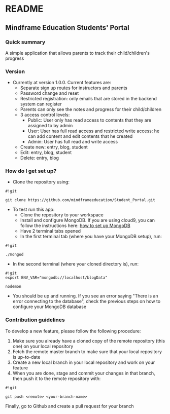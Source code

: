# README #

## Mindframe Education Students' Portal ##

### Quick summary ###
A simple application that allows parents to track their child/children's progress 

### Version ###
* Currently at version 1.0.0. Current features are:
    * Separate sign up routes for instructors and parents
    * Password change and reset
    * Restricted registration: only emails that are stored in the backend system can register
    * Parents can only see the notes and progress for their child/children
    * 3 access control levels:
         + Public: User only has read access to contents that they are assigned to by admin    
         + User: User has full read access and restricted write access: he can add content and edit contents that he created
         + Admin: User has full read and write access
    * Create new: entry, blog, student
    * Edit: entry, blog, student
    * Delete: entry, blog

### How do I get set up? ###
* Clone the repository using:

```
#!git

git clone https://github.com/mindframeeducation/Student_Portal.git

```
* To test run this app:
  * Clone the repository to your workspace
  * Install and configure MongoDB. If you are using cloud9, you can follow the instructions here: [how to set up MongoDB](https://community.c9.io/t/setting-up-mongodb/1717)
  * Have 2 terminal tabs opened
  * In the first terminal tab (where you have your MongoDB setup), run: 
```
#!git

./mongod
```
  * In the second terminal (where your cloned directory is), run:

```
#!git
export ENV_VAR="mongodb://localhost/blogData"

nodemon
```
  * You should be up and running. If you see an error saying "There is an error connecting to the database", check the previous steps on how to configure your MongoDB database

### Contribution guidelines ###
To develop a new feature, please follow the following procedure:

  1. Make sure you already have a cloned copy of the remote repository (this one) on your local repository
  2. Fetch the remote master branch to make sure that your local repository is up-to-date
  3. Create a new local branch in your local repository and work on your feature
  4. When you are done, stage and commit your changes in that branch, then push it to the remote repository with:

```
#!git

git push <remote> <your-branch-name>
```

Finally, go to Github and create a pull request for your branch
